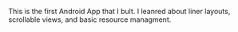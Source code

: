 This is the first Android App that I bult. I leanred about liner layouts, scrollable views,
and basic resource managment.

